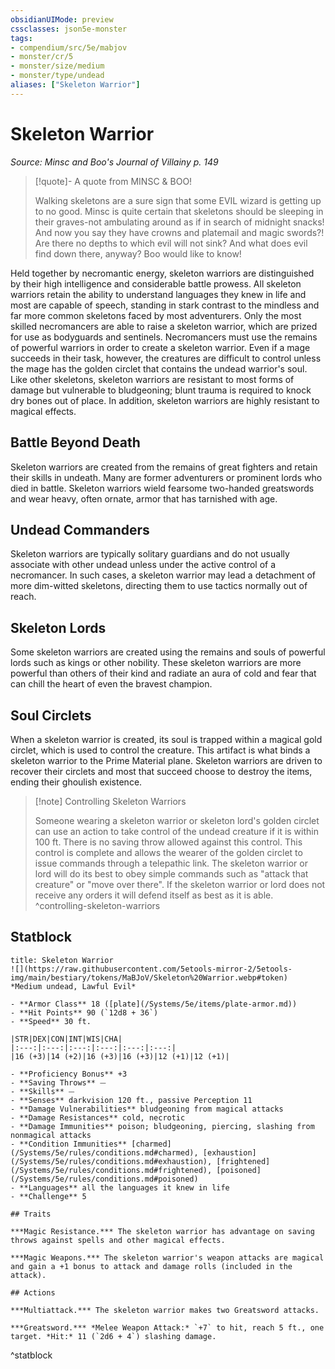 ```yaml
---
obsidianUIMode: preview
cssclasses: json5e-monster
tags:
- compendium/src/5e/mabjov
- monster/cr/5
- monster/size/medium
- monster/type/undead
aliases: ["Skeleton Warrior"]
---
```

# Skeleton Warrior
*Source: Minsc and Boo's Journal of Villainy p. 149*  

> [!quote]- A quote from MINSC & BOO!  
> 
> Walking skeletons are a sure sign that some EVIL wizard is getting up to no good. Minsc is quite certain that skeletons should be sleeping in their graves-not ambulating around as if in search of midnight snacks! And now you say they have crowns and platemail and magic swords?! Are there no depths to which evil will not sink? And what does evil find down there, anyway? Boo would like to know!

Held together by necromantic energy, skeleton warriors are distinguished by their high intelligence and considerable battle prowess. All skeleton warriors retain the ability to understand languages they knew in life and most are capable of speech, standing in stark contrast to the mindless and far more common skeletons faced by most adventurers. Only the most skilled necromancers are able to raise a skeleton warrior, which are prized for use as bodyguards and sentinels. Necromancers must use the remains of powerful warriors in order to create a skeleton warrior. Even if a mage succeeds in their task, however, the creatures are difficult to control unless the mage has the golden circlet that contains the undead warrior's soul. Like other skeletons, skeleton warriors are resistant to most forms of damage but vulnerable to bludgeoning; blunt trauma is required to knock dry bones out of place. In addition, skeleton warriors are highly resistant to magical effects.

## Battle Beyond Death

Skeleton warriors are created from the remains of great fighters and retain their skills in undeath. Many are former adventurers or prominent lords who died in battle. Skeleton warriors wield fearsome two-handed greatswords and wear heavy, often ornate, armor that has tarnished with age.

## Undead Commanders

Skeleton warriors are typically solitary guardians and do not usually associate with other undead unless under the active control of a necromancer. In such cases, a skeleton warrior may lead a detachment of more dim-witted skeletons, directing them to use tactics normally out of reach.

## Skeleton Lords

Some skeleton warriors are created using the remains and souls of powerful lords such as kings or other nobility. These skeleton warriors are more powerful than others of their kind and radiate an aura of cold and fear that can chill the heart of even the bravest champion.

## Soul Circlets

When a skeleton warrior is created, its soul is trapped within a magical gold circlet, which is used to control the creature. This artifact is what binds a skeleton warrior to the Prime Material plane. Skeleton warriors are driven to recover their circlets and most that succeed choose to destroy the items, ending their ghoulish existence.

> [!note] Controlling Skeleton Warriors
> 
> Someone wearing a skeleton warrior or skeleton lord's golden circlet can use an action to take control of the undead creature if it is within 100 ft. There is no saving throw allowed against this control. This control is complete and allows the wearer of the golden circlet to issue commands through a telepathic link. The skeleton warrior or lord will do its best to obey simple commands such as "attack that creature" or "move over there". If the skeleton warrior or lord does not receive any orders it will defend itself as best as it is able.
^controlling-skeleton-warriors

## Statblock

```ad-statblock
title: Skeleton Warrior
![](https://raw.githubusercontent.com/5etools-mirror-2/5etools-img/main/bestiary/tokens/MaBJoV/Skeleton%20Warrior.webp#token)
*Medium undead, Lawful Evil*

- **Armor Class** 18 ([plate](/Systems/5e/items/plate-armor.md))
- **Hit Points** 90 (`12d8 + 36`)
- **Speed** 30 ft.

|STR|DEX|CON|INT|WIS|CHA|
|:---:|:---:|:---:|:---:|:---:|:---:|
|16 (+3)|14 (+2)|16 (+3)|16 (+3)|12 (+1)|12 (+1)|

- **Proficiency Bonus** +3
- **Saving Throws** ⏤
- **Skills** ⏤
- **Senses** darkvision 120 ft., passive Perception 11
- **Damage Vulnerabilities** bludgeoning from magical attacks
- **Damage Resistances** cold, necrotic
- **Damage Immunities** poison; bludgeoning, piercing, slashing from nonmagical attacks
- **Condition Immunities** [charmed](/Systems/5e/rules/conditions.md#charmed), [exhaustion](/Systems/5e/rules/conditions.md#exhaustion), [frightened](/Systems/5e/rules/conditions.md#frightened), [poisoned](/Systems/5e/rules/conditions.md#poisoned)
- **Languages** all the languages it knew in life
- **Challenge** 5

## Traits

***Magic Resistance.*** The skeleton warrior has advantage on saving throws against spells and other magical effects.

***Magic Weapons.*** The skeleton warrior's weapon attacks are magical and gain a +1 bonus to attack and damage rolls (included in the attack).

## Actions

***Multiattack.*** The skeleton warrior makes two Greatsword attacks.

***Greatsword.*** *Melee Weapon Attack:* `+7` to hit, reach 5 ft., one target. *Hit:* 11 (`2d6 + 4`) slashing damage.
```
^statblock